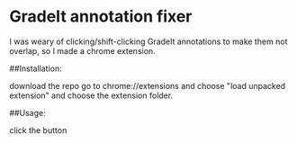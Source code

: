 # GradeIt annotation fixer

I was weary of clicking/shift-clicking GradeIt annotations to make them not overlap, so I made a chrome extension.

##Installation:

download the repo
go to chrome://extensions and choose "load unpacked extension" and choose the extension folder.

##Usage:

click the button
